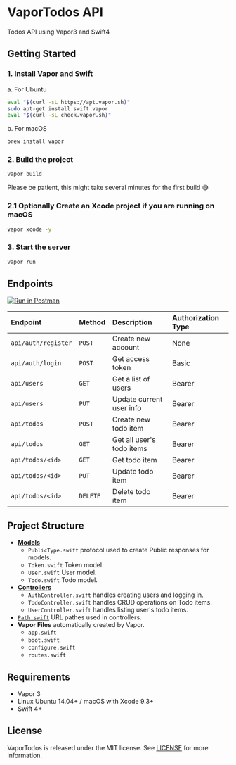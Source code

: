 # VaporTodos API
Todos API using Vapor3 and Swift4


## Getting Started

### 1. Install Vapor and Swift
a. For Ubuntu
```bash
eval "$(curl -sL https://apt.vapor.sh)"
sudo apt-get install swift vapor
eval "$(curl -sL check.vapor.sh)"
```

b. For macOS
```bash
brew install vapor
```

### 2. Build the project
```bash
vapor build
```
Please be patient, this might take several minutes for the first build 😅

### 2.1 Optionally Create an Xcode project if you are running on macOS
```bash
vapor xcode -y
```

### 3. Start the server
```bash
vapor run
```


## Endpoints

[![Run in Postman](https://run.pstmn.io/button.svg)](https://app.getpostman.com/run-collection/e354821267d00e361187)

| Endpoint            | Method   | Description               | Authorization Type |
|:--------------------|:---------|:--------------------------|:-------------------|
| `api/auth/register` | `POST`   | Create new account        | None               |
| `api/auth/login`    | `POST`   | Get access token          | Basic              |
| `api/users`         | `GET`    | Get a list of users       | Bearer             |
| `api/users`         | `PUT`    | Update current user info  | Bearer             |
| `api/todos`         | `POST`   | Create new todo item      | Bearer             |
| `api/todos`         | `GET`    | Get all user's todo items | Bearer             |
| `api/todos/<id>`    | `GET`    | Get todo item             | Bearer             |
| `api/todos/<id>`    | `PUT`    | Update todo item          | Bearer             |
| `api/todos/<id>`    | `DELETE` | Delete todo item          | Bearer             |


## Project Structure

- [**Models**](https://github.com/omaralbeik/VaporTodos-API/tree/master/Sources/App/Models)
    - `PublicType.swift` protocol used to create Public responses for models.
    - `Token.swift` Token model.
    - `User.swift` User model.
    - `Todo.swift` Todo model.
- [**Controllers**](https://github.com/omaralbeik/VaporTodos-API/tree/master/Sources/App/Controllers)
    - `AuthController.swift` handles creating users and logging in.
    - `TodoController.swift` handles CRUD operations on Todo items.
    - `UserController.swift` handles listing user's todo items.
- [`Path.swift`](https://github.com/omaralbeik/VaporTodos-API/blob/master/Sources/App/Path.swift) URL pathes used in controllers.
- **Vapor Files** automatically created by Vapor.
    - `app.swift`
    - `boot.swift`
    - `configure.swift`
    - `routes.swift`


## Requirements

- Vapor 3
- Linux Ubuntu 14.04+ / macOS with Xcode 9.3+ 
- Swift 4+


## License

VaporTodos is released under the MIT license. See [LICENSE](https://github.com/omaralbeik/VaporTodos-API/blob/master/LICENSE) for more information.